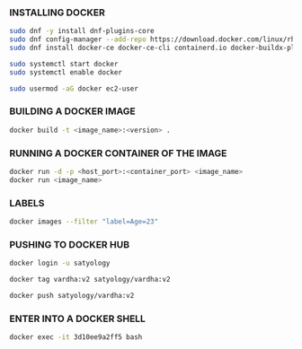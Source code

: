 ### INSTALLING DOCKER

```bash
sudo dnf -y install dnf-plugins-core
sudo dnf config-manager --add-repo https://download.docker.com/linux/rhel/docker-ce.repo
sudo dnf install docker-ce docker-ce-cli containerd.io docker-buildx-plugin docker-compose-plugin -y
```

```bash
sudo systemctl start docker
sudo systemctl enable docker
```

```bash
sudo usermod -aG docker ec2-user
```

### BUILDING A DOCKER IMAGE

```bash
docker build -t <image_name>:<version> .
```

### RUNNING A DOCKER CONTAINER OF THE IMAGE

```bash
docker run -d -p <host_port>:<container_port> <image_name>
docker run <image_name>
```

### LABELS

```bash
docker images --filter "label=Age=23"
```

### PUSHING TO DOCKER HUB

```bash
docker login -u satyology
```

```bash
docker tag vardha:v2 satyology/vardha:v2
```

```bash
docker push satyology/vardha:v2
```

### ENTER INTO A DOCKER SHELL

```bash
docker exec -it 3d10ee9a2ff5 bash
```
